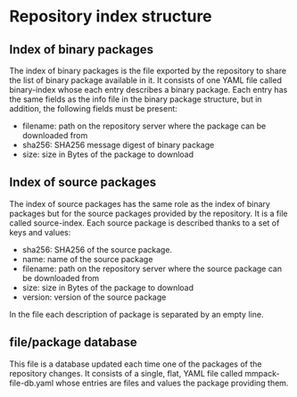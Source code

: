 # Repository index structure

## Index of binary packages

The index of binary packages is the file exported by the repository to share
the list of binary package available in it. It consists of one YAML file called
binary-index whose each entry describes a binary package. Each entry has the
same fields as the info file in the binary package structure, but in addition,
the following fields must be present:

 * filename: path on the repository server where the package can be
   downloaded from
 * sha256: SHA256 message digest of binary package
 * size: size in Bytes of the package to download


## Index of source packages

The index of source packages has the same role as the index of binary packages
but for the source packages provided by the repository. It is a file called
source-index. Each source package is described thanks to a set of keys and
values:

 * sha256: SHA256 of the source package.
 * name: name of the source package
 * filename: path on the repository server where the source package can be
   downloaded from
 * size: size in Bytes of the package to download
 * version: version of the source package

In the file each description of package is separated by an empty line.

## file/package database

This file is a database updated each time one of the packages of the repository
changes. It consists of a single, flat, YAML file called mmpack-file-db.yaml
whose entries are files and values the package providing them.
